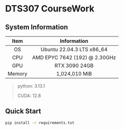 # DTS307 CourseWork

## System Information

| **Item** |        **Information**        |
|:------:|:-----------------------------:|
|   OS   |   Ubuntu 22.04.3 LTS x86_64   |
|  CPU   | AMD EPYC 7642 (192) @ 2.30GHz |
|  GPU   |         RTX 3090 24GB         |
| Memory |         1,024,010 MiB         |

> python: 3.13.1
>
> CUDA: 12.8

## Quick Start

```bash
pip install -r requirements.txt
```
